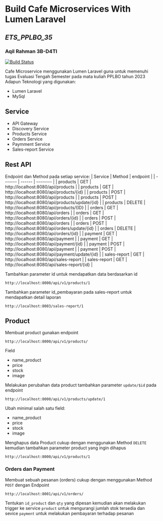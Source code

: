 # Build Cafe Microservices With Lumen Laravel
## _ETS_PPLBO_35_
### Aqil Rahman 3B-D4TI

[![Build Status](https://img.shields.io/badge/develop-initial-purple)]()

Cafe Microservice menggunakan Lumen Laravel guna untuk memenuhi tugas Evaluasi Tengah Semester pada mata kuliah PPLBO tahun 2023<br>
Adapun Teknologi yang digunakan:<br>
* Lumen Laravel
* MySql

## Service
* API Gateway
* Discovery Service
* Products Service
* Orders Service
* Paymment Service
* Sales-report Service

## Rest API
Endpoint dan Method pada setiap service:
| Service | Method | endpoint |
| ------- | ------ | -------- |
| products | GET | http://localhost:8080/api/products |
| products | GET | http://localhost:8080/api/products/{id} |
| products | POST | http://localhost:8080/api/products |
| products | POST | http://localhost:8080/api/products/update/{id} |
| products | DELETE | http://localhost:8080/api/products/{ID} |
| orders | GET | http://localhost:8080/api/orders |
| orders | GET | http://localhost:8080/api/orders/{id} |
| orders | POST | http://localhost:8080/api/orders |
| orders | POST | http://localhost:8080/api/orders/update/{id} |
| orders | DELETE | http://localhost:8080/api/orders/{id} |
| payment | GET | http://localhost:8080/api/payment |
| payment | GET | http://localhost:8080/api/payment/{id} |
| payment | POST | http://localhost:8080/api/payment |
| payment | POST | http://localhost:8080/api/payment/update/{id} |
| sales-report | GET | http://localhost:8080/api/sales-report |
| sales-report | GET | http://localhost:8080/api/sales-report/{id} |

Tambahkan parameter id untuk mendapatkan data berdasarkan id
```
http://localhost:8000/api/v1/products/1
```
Tambahkan parameter id_pembayaran pada sales-report untuk mendapatkan detail laporan
```
http://localhost:8003/sales-report/1
```
## Product
Membuat product gunakan endpoint
```
http://localhost:8000/api/v1/products/
```
Field
* name_product
* price
* stock
* image

Melakukan perubahan data product tambahkan parameter `update/$id` pada endpoint

```
http://localhost:8000/api/v1/products/update/1
```
Ubah minimal salah satu field:
* name_product
* price
* stock
* image

Menghapus data Product cukup dengan menggunakan Method `DELETE` kemudian tambahkan parameter product yang ingin dihapus
```
http://localhost:8000/api/v1/products/1
```
### Orders dan Payment
Membuat sebuah pesanan (orders) cukup dengan menggunakan Method `POST` dengan Endpoint 
```
http://localhost:8001/api/v1/orders/
```
Tentukan `id_product` dan `qty` yang dipesan kemudian akan melakukan trigger ke service `product` untuk mengurangi jumlah stok tersedia dan sevice `payment` untuk melakukan pembayaran terhadap pesanan
